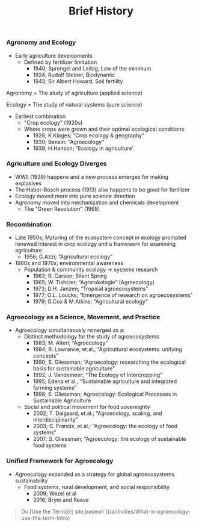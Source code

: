 ﻿---
layout: page
element: notes
title: Brief History
language: Intro
---

### Agronomy and Ecology

- Early agriculture developments
  - Defined by fertilizer limitation
     - 1840; Sprengel and Leibig, Law of the minimum
     - 1924; Rudolf Steiner, Biodynamic
     - 1943; Sir Albert Howard, Soil fertility

Agronomy = The study of agriculture (applied science)

Ecology = The study of natural systems (pure science) 


- Earliest combination 
  - "Crop ecology" (1920s)
  - Where crops were grown and their optimal 
ecological conditions 
     - 1928; K.Klages; “Crop ecology & geography”
     - 1930; Bensin: "Agroecology" 
     - 1939; H.Hanson; “Ecology in agriculture’


### Agriculture and Ecology Diverges

- WWII (1939) happens and a new process emerges for making explosives
- The Haber-Bosch process (1913) also happens to be good for fertilizer
- Ecology moved more into pure science direction
- Agronomy moved into mechanization and chemicals development
   - The "Green Revolution" (1968)

### Recombination

- Late 1950s; Maturing of the ecosystem concept in ecology prompted renewed
interest in crop ecology and a framework for examining agriculture
   - 1956; G.Azzi; “Agricultural ecology” 
- 1960s and 1970s; environmental awareness
   - Population & community ecology -> systems research 
      - 1962; R. Carson; Silent Spring
      - 1965; W. Tishcler; “Agrarokologie” (Agroecology)
      - 1973; D.H. Janzen; “Tropical agroecosystems”
      - 1977; O.L. Loucks; “Emergence of research on agroecosystems” 
      - 1979; G.Cox & M.Atkins; “Agricultural ecology"

### Agroecology as a Science, Movement, and Practice

- Agroecology simultaneously remerged as a:
   - Distinct methodology for the study of agroecosystems
      - 1983; M. Alteri; “Agroecology”
      - 1984; R. Lowrance, et.al.; “Agricultural ecosystems: unifying concepts”
      - 1990; S. Gliessman; “Agroecology: researching the ecological basis for
      sustainable agriculture”
      - 1992; J. Vandemeer; “The Ecology of Intercropping”
      - 1995; Edens et al.; “Sustainable agriculture and integrated farming
      systems”
      - 1998; S. Gliessman; Agroecology: Ecological Processes in Sustainable
      Agriculture
   - Social and political movement for food sovereighty
      - 2002;  T. Dalgaard, et.al.; “Agroecology, scaling, and 
      interdisciplinarity”
      - 2003; C. Francis, et.al.; “Agroecology: the ecology of food systems”
      - 2007; S. Gliessman; “Agroecology: the ecology of sustainable food
      systems


### Unified Framework for Agroecology

- Agroecology expanded as a strategy for global agroecosystems sustainability
   - Food systems, rural development, and social responsibility
     - 2009; Wezel et al
     - 2016; Brym and Reeve

> Do [Use the Term]({{ site.baseurl }}/activities/What-is-agroecology-use-the-term-Intro)